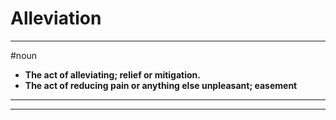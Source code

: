 # Alleviation
---
#noun
- **The act of alleviating; relief or mitigation.**
- **The act of reducing pain or anything else unpleasant; easement**
---
---
